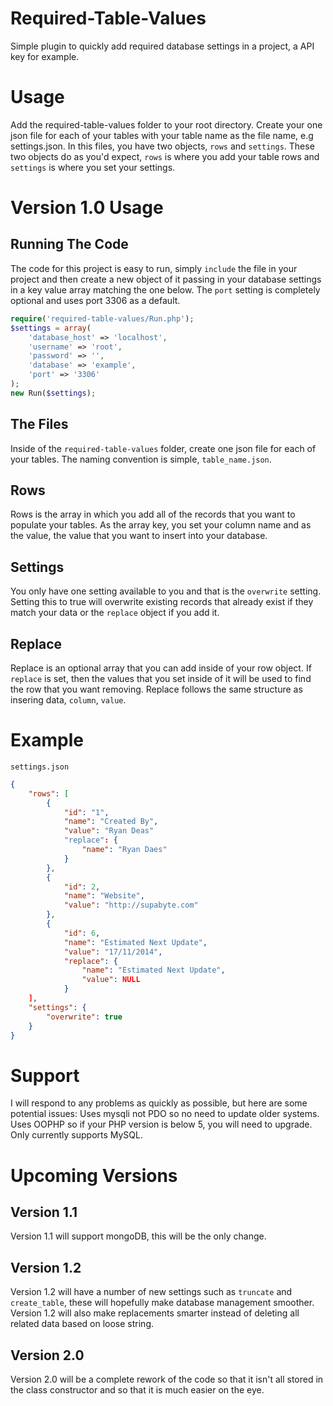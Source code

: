 Required-Table-Values
=====================

Simple plugin to quickly add required database settings in a project, a API key for example.

Usage
=====

Add the required-table-values folder to your root directory. Create your one json file for each of your tables with your table name as the file name, e.g settings.json. In this files, you have two objects, `rows` and `settings`. These two objects do as you'd expect, `rows` is where you add your table rows and `settings` is where you set your settings.

Version 1.0 Usage
=================

Running The Code
----------------
The code for this project is easy to run, simply `include` the file in your project and then create a new object of it passing in your database settings in a key value array matching the one below. The `port` setting is completely optional and uses port 3306 as a default.
```php
require('required-table-values/Run.php');
$settings = array(
    'database_host' => 'localhost',
    'username' => 'root',
    'password' => '',
    'database' => 'example',
    'port' => '3306'
);
new Run($settings);
```

The Files
---------
Inside of the `required-table-values` folder, create one json file for each of your tables. The naming convention is simple, `table_name.json`.

Rows
----
Rows is the array in which you add all of the records that you want to populate your tables. As the array key, you set your column name and as the value, the value that you want to insert into your database.

Settings
--------
You only have one setting available to you and that is the `overwrite` setting. Setting this to true will overwrite existing records that already exist if they match your data or the `replace` object if you add it.

Replace
-------
Replace is an optional array that you can add inside of your row object. If `replace` is set, then the values that you set inside of it will be used to find the row that you want removing. Replace follows the same structure as insering data, `column`, `value`.

Example
=======
`settings.json`

```json
{
    "rows": [
        {
            "id": "1",
            "name": "Created By",
            "value": "Ryan Deas"
            "replace": {
                "name": "Ryan Daes"
            }
        },
        {
            "id": 2,
            "name": "Website",
            "value": "http://supabyte.com"
        },
        {
            "id": 6,
            "name": "Estimated Next Update",
            "value": "17/11/2014",
            "replace": {
                "name": "Estimated Next Update",
                "value": NULL
            }
    ],
    "settings": {
        "overwrite": true
    }
}
```

Support
=======
I will respond to any problems as quickly as possible, but here are some potential issues:
Uses mysqli not PDO so no need to update older systems.
Uses OOPHP so if your PHP version is below 5, you will need to upgrade.
Only currently supports MySQL.

Upcoming Versions
=================

Version 1.1
-----------
Version 1.1 will support mongoDB, this will be the only change.

Version 1.2
-----------
Version 1.2 will have a number of new settings such as `truncate` and `create_table`, these will hopefully make database management smoother. Version 1.2 will also make replacements smarter instead of deleting all related data based on loose string.

Version 2.0
-----------
Version 2.0 will be a complete rework of the code so that it isn't all stored in the class constructor and so that it is much easier on the eye.
